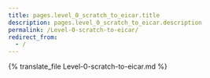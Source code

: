 ```yaml
---
title: pages.level_0_scratch_to_eicar.title
description: pages.level_0_scratch_to_eicar.description
permalink: /Level-0-scratch-to-eicar/
redirect_from:
  - /
---
```


{% translate_file Level-0-scratch-to-eicar.md %}

